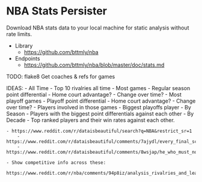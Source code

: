 # NBA Stats Persister
Download NBA stats data to your local machine for static analysis without rate limits.

- Library
    - https://github.com/bttmly/nba
- Endpoints
    - https://github.com/bttmly/nba/blob/master/doc/stats.md


TODO:
    flake8
    Get coaches & refs for games

IDEAS:
    - All Time
        - Top 10 rivalries all time
            - Most games
                - Regular season point differential
                    - Home court advantage?
                - Change over time?
            - Most playoff games
                - Playoff point differential
                    - Home court advantage?
                - Change over time?
            - Players involved in those games
            - Biggest playoffs player
    - By Season
        - Players with the biggest point differentials against each other
    - By Decade
        - Top ranked players and their win rates against each other.

    - https://www.reddit.com/r/dataisbeautiful/search?q=NBA&restrict_sr=1
        - https://www.reddit.com/r/dataisbeautiful/comments/7ajydl/every_final_score_that_has_occurred_in_the_nba_oc/
        - https://www.reddit.com/r/dataisbeautiful/comments/8wsjap/he_who_must_not_be_named_how_nba_fans_in/

    - Show competitive info across these:
        https://www.reddit.com/r/nba/comments/94p8iz/analysis_rivalries_and_least_favorite_teams_of/